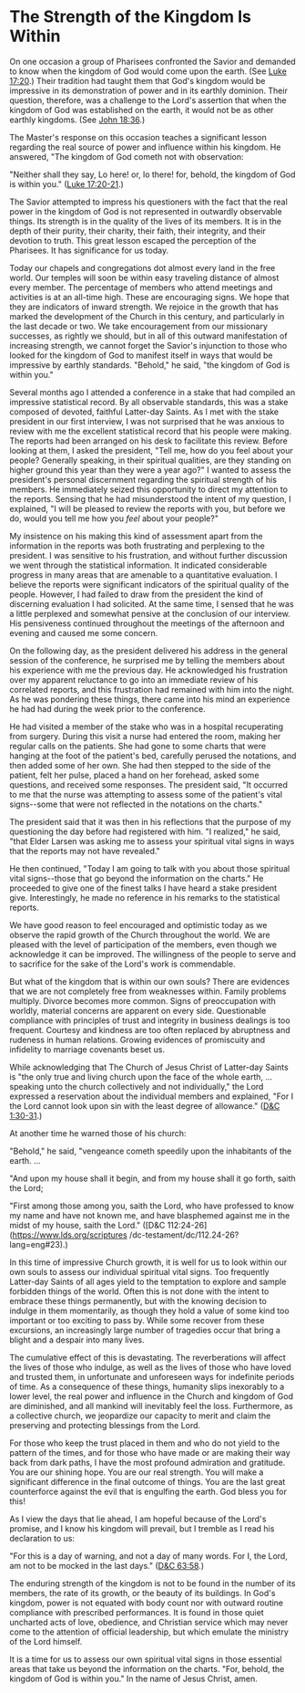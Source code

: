 # The Strength of the Kingdom Is Within

On one occasion a group of Pharisees confronted the Savior and demanded to
know when the kingdom of God would come upon the earth. (See [Luke
17:20](https://www.lds.org/scriptures/nt/luke/17.20?lang=eng#19).) Their
tradition had taught them that God's kingdom would be impressive in its
demonstration of power and in its earthly dominion. Their question, therefore,
was a challenge to the Lord's assertion that when the kingdom of God was
established on the earth, it would not be as other earthly kingdoms. (See
[John 18:36](https://www.lds.org/scriptures/nt/john/18.36?lang=eng#35).)

The Master's response on this occasion teaches a significant lesson regarding
the real source of power and influence within his kingdom. He answered, "The
kingdom of God cometh not with observation:

"Neither shall they say, Lo here! or, lo there! for, behold, the kingdom of
God is within you." ([Luke
17:20-21](https://www.lds.org/scriptures/nt/luke/17.20-21?lang=eng#19).)

The Savior attempted to impress his questioners with the fact that the real
power in the kingdom of God is not represented in outwardly observable things.
Its strength is in the quality of the lives of its members. It is in the depth
of their purity, their charity, their faith, their integrity, and their
devotion to truth. This great lesson escaped the perception of the Pharisees.
It has significance for us today.

Today our chapels and congregations dot almost every land in the free world.
Our temples will soon be within easy traveling distance of almost every
member. The percentage of members who attend meetings and activities is at an
all-time high. These are encouraging signs. We hope that they are indicators
of inward strength. We rejoice in the growth that has marked the development
of the Church in this century, and particularly in the last decade or two. We
take encouragement from our missionary successes, as rightly we should, but in
all of this outward manifestation of increasing strength, we cannot forget the
Savior's injunction to those who looked for the kingdom of God to manifest
itself in ways that would be impressive by earthly standards. "Behold," he
said, "the kingdom of God is within you."

Several months ago I attended a conference in a stake that had compiled an
impressive statistical record. By all observable standards, this was a stake
composed of devoted, faithful Latter-day Saints. As I met with the stake
president in our first interview, I was not surprised that he was anxious to
review with me the excellent statistical record that his people were making.
The reports had been arranged on his desk to facilitate this review. Before
looking at them, I asked the president, "Tell me, how do you feel about your
people? Generally speaking, in their spiritual qualities, are they standing on
higher ground this year than they were a year ago?" I wanted to assess the
president's personal discernment regarding the spiritual strength of his
members. He immediately seized this opportunity to direct my attention to the
reports. Sensing that he had misunderstood the intent of my question, I
explained, "I will be pleased to review the reports with you, but before we
do, would you tell me how you _feel_ about your people?"

My insistence on his making this kind of assessment apart from the information
in the reports was both frustrating and perplexing to the president. I was
sensitive to his frustration, and without further discussion we went through
the statistical information. It indicated considerable progress in many areas
that are amenable to a quantitative evaluation. I believe the reports were
significant indicators of the spiritual quality of the people. However, I had
failed to draw from the president the kind of discerning evaluation I had
solicited. At the same time, I sensed that he was a little perplexed and
somewhat pensive at the conclusion of our interview. His pensiveness continued
throughout the meetings of the afternoon and evening and caused me some
concern.

On the following day, as the president delivered his address in the general
session of the conference, he surprised me by telling the members about his
experience with me the previous day. He acknowledged his frustration over my
apparent reluctance to go into an immediate review of his correlated reports,
and this frustration had remained with him into the night. As he was pondering
these things, there came into his mind an experience he had had during the
week prior to the conference.

He had visited a member of the stake who was in a hospital recuperating from
surgery. During this visit a nurse had entered the room, making her regular
calls on the patients. She had gone to some charts that were hanging at the
foot of the patient's bed, carefully perused the notations, and then added
some of her own. She had then stepped to the side of the patient, felt her
pulse, placed a hand on her forehead, asked some questions, and received some
responses. The president said, "It occurred to me that the nurse was
attempting to assess some of the patient's vital signs--some that were not
reflected in the notations on the charts."

The president said that it was then in his reflections that the purpose of my
questioning the day before had registered with him. "I realized," he said,
"that Elder Larsen was asking me to assess your spiritual vital signs in ways
that the reports may not have revealed."

He then continued, "Today I am going to talk with you about those spiritual
vital signs--those that go beyond the information on the charts." He proceeded
to give one of the finest talks I have heard a stake president give.
Interestingly, he made no reference in his remarks to the statistical reports.

We have good reason to feel encouraged and optimistic today as we observe the
rapid growth of the Church throughout the world. We are pleased with the level
of participation of the members, even though we acknowledge it can be
improved. The willingness of the people to serve and to sacrifice for the sake
of the Lord's work is commendable.

But what of the kingdom that is within our own souls? There are evidences that
we are not completely free from weaknesses within. Family problems multiply.
Divorce becomes more common. Signs of preoccupation with worldly, material
concerns are apparent on every side. Questionable compliance with principles
of trust and integrity in business dealings is too frequent. Courtesy and
kindness are too often replaced by abruptness and rudeness in human relations.
Growing evidences of promiscuity and infidelity to marriage covenants beset
us.

While acknowledging that The Church of Jesus Christ of Latter-day Saints is
"the only true and living church upon the face of the whole earth, ... speaking
unto the church collectively and not individually," the Lord expressed a
reservation about the individual members and explained, "For I the Lord cannot
look upon sin with the least degree of allowance." ([D&amp;C
1:30-31](https://www.lds.org/scriptures/dc-testament/dc/1.30-31?lang=eng#29).)

At another time he warned those of his church:

"Behold," he said, "vengeance cometh speedily upon the inhabitants of the
earth. ...

"And upon my house shall it begin, and from my house shall it go forth, saith
the Lord;

"First among those among you, saith the Lord, who have professed to know my
name and have not known me, and have blasphemed against me in the midst of my
house, saith the Lord." ([D&amp;C 112:24-26](https://www.lds.org/scriptures
/dc-testament/dc/112.24-26?lang=eng#23).)

In this time of impressive Church growth, it is well for us to look within our
own souls to assess our individual spiritual vital signs. Too frequently
Latter-day Saints of all ages yield to the temptation to explore and sample
forbidden things of the world. Often this is not done with the intent to
embrace these things permanently, but with the knowing decision to indulge in
them momentarily, as though they hold a value of some kind too important or
too exciting to pass by. While some recover from these excursions, an
increasingly large number of tragedies occur that bring a blight and a despair
into many lives.

The cumulative effect of this is devastating. The reverberations will affect
the lives of those who indulge, as well as the lives of those who have loved
and trusted them, in unfortunate and unforeseen ways for indefinite periods of
time. As a consequence of these things, humanity slips inexorably to a lower
level, the real power and influence in the Church and kingdom of God are
diminished, and all mankind will inevitably feel the loss. Furthermore, as a
collective church, we jeopardize our capacity to merit and claim the
preserving and protecting blessings from the Lord.

For those who keep the trust placed in them and who do not yield to the
pattern of the times, and for those who have made or are making their way back
from dark paths, I have the most profound admiration and gratitude. You are
our shining hope. You are our real strength. You will make a significant
difference in the final outcome of things. You are the last great counterforce
against the evil that is engulfing the earth. God bless you for this!

As I view the days that lie ahead, I am hopeful because of the Lord's promise,
and I know his kingdom will prevail, but I tremble as I read his declaration
to us:

"For this is a day of warning, and not a day of many words. For I, the Lord,
am not to be mocked in the last days." ([D&amp;C
63:58](https://www.lds.org/scriptures/dc-testament/dc/63.58?lang=eng#57).)

The enduring strength of the kingdom is not to be found in the number of its
members, the rate of its growth, or the beauty of its buildings. In God's
kingdom, power is not equated with body count nor with outward routine
compliance with prescribed performances. It is found in those quiet uncharted
acts of love, obedience, and Christian service which may never come to the
attention of official leadership, but which emulate the ministry of the Lord
himself.

It is a time for us to assess our own spiritual vital signs in those essential
areas that take us beyond the information on the charts. "For, behold, the
kingdom of God is within you." In the name of Jesus Christ, amen.

